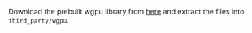 Download the prebuilt wgpu library from [here](https://github.com/gfx-rs/wgpu-native) and extract the files into `third_party/wgpu`.